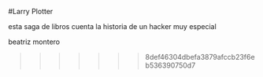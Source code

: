 #Larry Plotter


esta saga de libros cuenta la historia de un hacker muy especial

beatriz montero
>>>>>>> 8def46304dbefa3879afccb23f6eb536390750d7
